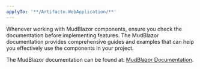 ```yaml
---
applyTo: '**/Artifacto.WebApplication/**'
---
```

Whenever working with MudBlazor components, ensure you check the documentation before implementing features. The MudBlazor documentation provides comprehensive guides and examples that can help you effectively use the components in your project.

The MudBlazor documentation can be found at: [MudBlazor Documentation](https://mudblazor.com/docs/overview).